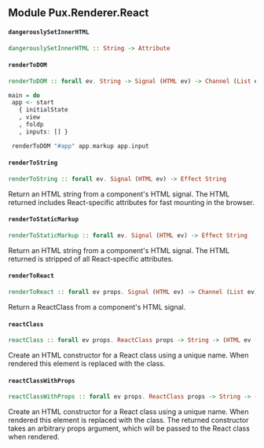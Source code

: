 ## Module Pux.Renderer.React

#### `dangerouslySetInnerHTML`

``` purescript
dangerouslySetInnerHTML :: String -> Attribute
```

#### `renderToDOM`

``` purescript
renderToDOM :: forall ev. String -> Signal (HTML ev) -> Channel (List ev) -> Effect Unit
```

```purescript
main = do
 app <- start
   { initialState
   , view
   , foldp
   , inputs: [] }

 renderToDOM "#app" app.markup app.input
```

#### `renderToString`

``` purescript
renderToString :: forall ev. Signal (HTML ev) -> Effect String
```

Return an HTML string from a component's HTML signal. The HTML returned
includes React-specific attributes for fast mounting in the browser.

#### `renderToStaticMarkup`

``` purescript
renderToStaticMarkup :: forall ev. Signal (HTML ev) -> Effect String
```

Return an HTML string from a component's HTML signal. The HTML returned is
stripped of all React-specific attributes.

#### `renderToReact`

``` purescript
renderToReact :: forall ev props. Signal (HTML ev) -> Channel (List ev) -> Effect (ReactClass props)
```

Return a ReactClass from a component's HTML signal.

#### `reactClass`

``` purescript
reactClass :: forall ev props. ReactClass props -> String -> (HTML ev -> HTML ev)
```

Create an HTML constructor for a React class using a unique name. When
rendered this element is replaced with the class.

#### `reactClassWithProps`

``` purescript
reactClassWithProps :: forall ev props. ReactClass props -> String -> (props -> HTML ev -> HTML ev)
```

Create an HTML constructor for a React class using a unique name. When
rendered this element is replaced with the class. The returned constructor
takes an arbitrary props argument, which will be passed to the React class
when rendered.


